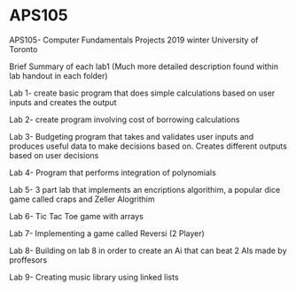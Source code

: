 # APS105
APS105- Computer Fundamentals Projects 2019 winter University of Toronto

Brief Summary of each lab1 (Much more detailed description found within lab handout in each folder)

Lab 1- create basic program that does simple calculations based on user inputs and creates the output

Lab 2- create program involving cost of borrowing calculations

Lab 3- Budgeting program that takes and validates user inputs and produces useful data to make decisions based on. Creates different outputs based on user decisions

Lab 4- Program that performs integration of polynomials 

Lab 5- 3 part lab that implements an encriptions algorithim, a popular dice game called craps and Zeller Alogrithim

Lab 6- Tic Tac Toe game with arrays

Lab 7- Implementing a game called Reversi (2 Player)

Lab 8- Building on lab 8 in order to create an Ai that can beat 2 AIs made by proffesors

Lab 9- Creating music library using linked lists
